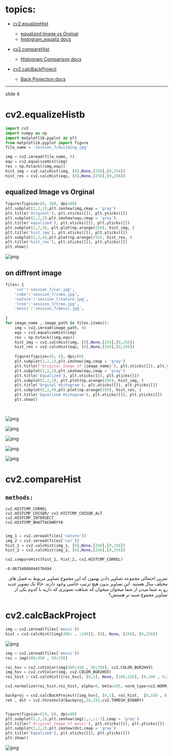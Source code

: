 # topics:
- [cv2.equalizeHist](#cv2.equalizeHistb)
    - [equalized Image vs Orginal](#equalized-Image-vs-Orginal)
    - [histogram_equaliz docs](https://docs.opencv.org/master/d5/daf/tutorial_py_histogram_equalization.html)


- [cv2.compareHist](#cv2.compareHist)
     - [Histogram Comparison docs](https://docs.opencv.org/3.4/d8/dc8/tutorial_histogram_comparison.html)
 
 
 - [cv2.calcBackProject](#cv2.calcBackProject)
     - [Back Projection docs](https://docs.opencv.org/3.4/da/d7f/tutorial_back_projection.html)
 


----
slide 4


# cv2.equalizeHistb


```python
import cv2  
import numpy as np
import matplotlib.pyplot as plt
from matplotlib.pyplot import figure
file_name = 'session_7/building.jpg'
```


```python
img = cv2.imread(file_name, 0)
equ = cv2.equalizeHist(img)
res = np.hstack((img,equ)) 
hist_img = cv2.calcHist(img, [0],None,[256],[0,256])
hist_res = cv2.calcHist(equ, [0],None,[256],[0,256])

```

## equalized Image vs Orginal


```python
figure(figsize=(8, 10), dpi=80)
plt.subplot(2,2,1),plt.imshow(img,cmap = 'gray')
plt.title('Original'), plt.xticks([]), plt.yticks([])
plt.subplot(2,2,2),plt.imshow(equ,cmap = 'gray')
plt.title('equalized'), plt.xticks([]), plt.yticks([])
plt.subplot(2,2,3), plt.plot(np.arange(256), hist_img, )
plt.title('hist_img'), plt.xticks([]), plt.yticks([])
plt.subplot(2,2,4),plt.plot(np.arange(256), hist_res, )
plt.title('hist_res'), plt.xticks([]), plt.yticks([])
plt.show()
```


![png](session_7/output_5_0.png)


## on diffrent image


```python
files= {
    'car':'session_7/car.jpg',
    'cube':'session_7/cube.jpg',
    'nature':'session_7/nature.jpg',
    'tree':'session_7/tree.jpg',
    'messi':'session_7/messi.jpg',
    
}
for image_name , image_path in files.items():
    img = cv2.imread(image_path, 0)
    equ = cv2.equalizeHist(img)
    res = np.hstack((img,equ)) 
    hist_img = cv2.calcHist(img, [0],None,[256],[0,256])
    hist_res = cv2.calcHist(equ, [0],None,[256],[0,256])
    
    figure(figsize=(6, 6), dpi=80)
    plt.subplot(2,2,1),plt.imshow(img,cmap = 'gray')
    plt.title(f'Original Image of {image_name}'), plt.xticks([]), plt.yticks([])
    plt.subplot(2,2,2),plt.imshow(equ,cmap = 'gray')
    plt.title('Equalized'), plt.xticks([]), plt.yticks([])
    plt.subplot(2,2,3), plt.plot(np.arange(256), hist_img, )
    plt.title('Orginal Histogram'), plt.xticks([]), plt.yticks([])
    plt.subplot(2,2,4),plt.plot(np.arange(256), hist_res, )
    plt.title('Equalized Histogram'), plt.xticks([]), plt.yticks([])
    plt.show()

    

```


![png](session_7/output_7_0.png)



![png](session_7/output_7_1.png)



![png](session_7/output_7_2.png)



![png](session_7/output_7_3.png)



![png](session_7/output_7_4.png)


# cv2.compareHist

## `methods:` 
```
cv2.HISTCMP_CORREL
cv2.HISTCMP_CHISQR/ cv2.HISTCMP_CHISQR_ALT
cv2.HISTCMP_INTERSECT
cv2.HISTCMP_BHATTACHARYYA
```


```python

img_1 = cv2.imread(files['nature'])
img_2 = cv2.imread(files['car'])
hist_1 = cv2.calcHist(img_1, [0],None,[256],[0,256])
hist_2 = cv2.calcHist(img_2, [0],None,[256],[0,256])

cv2.compareHist(hist_1, hist_2, cv2.HISTCMP_CORREL)
```




    -0.06754886844576494



<div dir="rtl">
 تمرین احتمالی
مجموعه تصاویر دادن بهمون که این مجموع تصاویر مربوط به فصل های مختلف سال هستند. این تصاویر بدون هیچ ترتیب خاصی وجود دارند.
حالا یک تصویر جدید رو به شما میدن از شما میخوان میخوان که شباهت تصویری که دارید با کدوم یکی از تصاویر مجموع شبیه تر هستش؟
    
</div>

# cv2.calcBackProject


```python
img = cv2.imread(files['messi'])
hist = cv2.calcHist([img[400: , :100]], [0], None, [256], [0,256])

```


![png](session_7/output_12_0.png)



```python
img = cv2.imread(files['messi'])
roi = img[400:450 , 50:250]

roi_hsv = cv2.cvtColor(img[400:450 , 50:250], cv2.COLOR_BGR2HSV)
img_hsv = cv2.cvtColor(img, cv2.COLOR_BGR2HSV)
roi_hist = cv2.calcHist([roi_hsv], [0,1], None, [180,256], [0,180 , 0,256])

cv2.normalize(roi_hist,roi_hist, alpha=0, beta=255, norm_type=cv2.NORM_MINMAX)

backproj = cv2.calcBackProject([img_hsv], [0,1], roi_hist,  [0,180 , 0,256], scale=1)
ret , dst = cv2.threshold(backproj,10,255,cv2.THRESH_BINARY)


figure(figsize=(10, 6), dpi=80)
plt.subplot(2,2,1),plt.imshow(img[:,:,::-1],cmap = 'gray')
plt.title(f'Original Image of messi'), plt.xticks([]), plt.yticks([])
plt.subplot(2,2,2),plt.imshow(dst,cmap = 'gray')
plt.title('Equalized'), plt.xticks([]), plt.yticks([])
plt.show()
```


![png](session_7/output_13_0.png)

